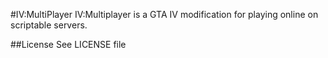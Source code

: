 #IV:MultiPlayer
IV:Multiplayer is a GTA IV modification for playing online on scriptable servers.

##License
See LICENSE file